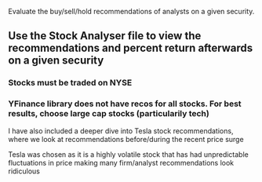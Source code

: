 Evaluate the buy/sell/hold recommendations of analysts on a given security.

## Use the Stock Analyser file to view the recommendations and percent return afterwards on a given security
### Stocks must be traded on NYSE
### YFinance library does not have recos for all stocks. For best results, choose large cap stocks (particularily tech)


I have also included a deeper dive into Tesla stock recommendations, where we look at recommendations before/during the recent price surge

Tesla was chosen as it is a highly volatile stock that has had unpredictable fluctuations in price making many firm/analyst recommendations look ridiculous
